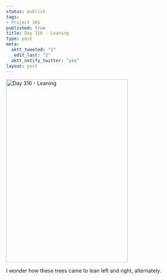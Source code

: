 ```yaml
--- 
status: publish
tags: 
- Project 365
published: true
title: Day 316 - Leaning
type: post
meta: 
  aktt_tweeted: "1"
  _edit_last: "2"
  aktt_notify_twitter: "yes"
layout: post
---
```

<a href="http://www.flickr.com/photos/freeed/6339122064/" title="Day 316 - Leaning by Fred​, on Flickr"><img src="http://farm7.static.flickr.com/6107/6339122064_52a494954f.jpg" width="333" height="500" alt="Day 316 - Leaning"/></a>

I wonder how these trees came to lean left and right, alternately.

